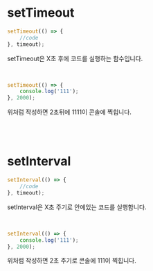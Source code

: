 # setTimeout

```js
setTimeout(() => {
    //code
}, timeout);
```

setTimeout은 X초 후에 코드를 실행하는 함수입니다.

<br>

```js
setTimeout(() => {
    console.log('111');
}, 2000);
```

위처럼 작성하면 2초뒤에 1111이 콘솔에 찍힙니다.

<br><br>

# setInterval

```js
setInterval(() => {
    //code
}, timeout);
```

setInterval은 X초 주기로 안에있는 코드를 실행합니다.

<br>

```js
setInterval(() => {
    console.log('111');
}, 2000);
```

위처럼 작성하면 2초 주기로 콘솔에 111이 찍힙니다.
